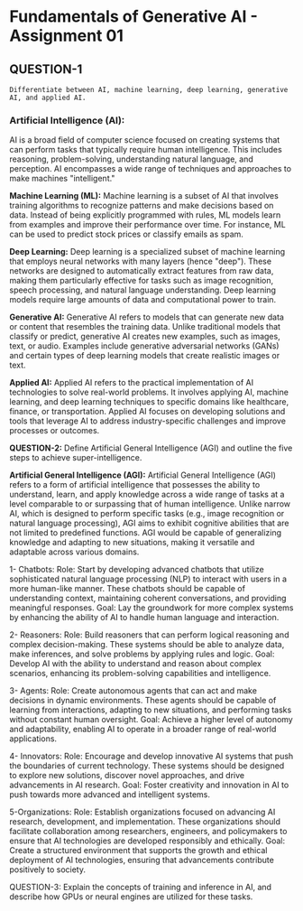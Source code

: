 # Fundamentals of Generative AI - Assignment 01


## QUESTION-1 
    Differentiate between AI, machine learning, deep learning, generative AI, and applied AI.

### Artificial Intelligence (AI):
AI is a broad field of computer science focused on creating systems that can perform tasks that typically require human intelligence. This includes reasoning, problem-solving, understanding natural language, and perception. AI encompasses a wide range of techniques and approaches to make machines "intelligent."

**Machine Learning (ML):**
Machine learning is a subset of AI that involves training algorithms to recognize patterns and make decisions based on data. Instead of being explicitly programmed with rules, ML models learn from examples and improve their performance over time. For instance, ML can be used to predict stock prices or classify emails as spam.

**Deep Learning:**
Deep learning is a specialized subset of machine learning that employs neural networks with many layers (hence "deep"). These networks are designed to automatically extract features from raw data, making them particularly effective for tasks such as image recognition, speech processing, and natural language understanding. Deep learning models require large amounts of data and computational power to train.

**Generative AI:**
Generative AI refers to models that can generate new data or content that resembles the training data. Unlike traditional models that classify or predict, generative AI creates new examples, such as images, text, or audio. Examples include generative adversarial networks (GANs) and certain types of deep learning models that create realistic images or text.

**Applied AI:**
Applied AI refers to the practical implementation of AI technologies to solve real-world problems. It involves applying AI, machine learning, and deep learning techniques to specific domains like healthcare, finance, or transportation. Applied AI focuses on developing solutions and tools that leverage AI to address industry-specific challenges and improve processes or outcomes.

****QUESTION-2:****
   Define Artificial General Intelligence (AGI) and outline the five steps to achieve super-intelligence.

**Artificial General Intelligence (AGI):**
Artificial General Intelligence (AGI) refers to a form of artificial intelligence that possesses the ability to understand, learn, and apply knowledge across a wide range of tasks at a level comparable to or surpassing that of human intelligence. Unlike narrow AI, which is designed to perform specific tasks (e.g., image recognition or natural language processing), AGI aims to exhibit cognitive abilities that are not limited to predefined functions. AGI would be capable of generalizing knowledge and adapting to new situations, making it versatile and adaptable across various domains.

1- Chatbots:
Role: Start by developing advanced chatbots that utilize sophisticated natural language processing (NLP) to interact with users in a more human-like manner. These chatbots should be capable of understanding context, maintaining coherent conversations, and providing meaningful responses.
Goal: Lay the groundwork for more complex systems by enhancing the ability of AI to handle human language and interaction.

2- Reasoners:
Role: Build reasoners that can perform logical reasoning and complex decision-making. These systems should be able to analyze data, make inferences, and solve problems by applying rules and logic.
Goal: Develop AI with the ability to understand and reason about complex scenarios, enhancing its problem-solving capabilities and intelligence.

3- Agents:
Role: Create autonomous agents that can act and make decisions in dynamic environments. These agents should be capable of learning from interactions, adapting to new situations, and performing tasks without constant human oversight.
Goal: Achieve a higher level of autonomy and adaptability, enabling AI to operate in a broader range of real-world applications.

4- Innovators:
Role: Encourage and develop innovative AI systems that push the boundaries of current technology. These systems should be designed to explore new solutions, discover novel approaches, and drive advancements in AI research.
Goal: Foster creativity and innovation in AI to push towards more advanced and intelligent systems.

5-Organizations:
Role: Establish organizations focused on advancing AI research, development, and implementation. These organizations should facilitate collaboration among researchers, engineers, and policymakers to ensure that AI technologies are developed responsibly and ethically.
Goal: Create a structured environment that supports the growth and ethical deployment of AI technologies, ensuring that advancements contribute positively to society.

QUESTION-3:
   Explain the concepts of training and inference in AI, and describe how GPUs or neural engines are utilized for these tasks.